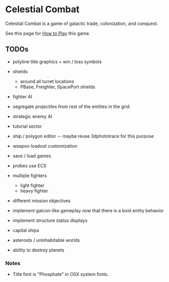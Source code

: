 # Celestial Combat

Celestial Combat is a game of galactic trade, colonization, and conquest. 

See this page for [How to Play](how-to-play.html) this game.

## TODOs
- polyline title graphics + win / loss symbols
- shields
    - around all turret locations
    - PBase, Freighter, SpacePort shields
- fighter AI
- segregate projectiles from rest of the entities in the grid
- strategic enemy AI
- tutorial sector
- ship / polygon editor -- maybe reuse 3dphototrace for this purpose 
- weapon loadout customization

- save / load games

- probes use ECS

- multiple fighters
    - light fighter
    - heavy fighter
- different mission objectives

- implement galcon-like gameplay now that there is a boid entity behavior

- implement structure status displays
- capital ships
- asteroids / uninhabitable worlds
- ability to destroy planets

### Notes
- Title font is "Phosphate" in OSX system fonts.